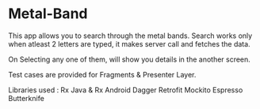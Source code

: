 # Metal-Band

This app allows you to search through the metal bands. Search works only when atleast 2 letters are typed, it makes server call
and fetches the data.

On Selecting any one of them, will show you details in the another screen.

Test cases are provided for Fragments & Presenter Layer.

Libraries used :
Rx Java & Rx Android
Dagger
Retrofit
Mockito
Espresso
Butterknife


